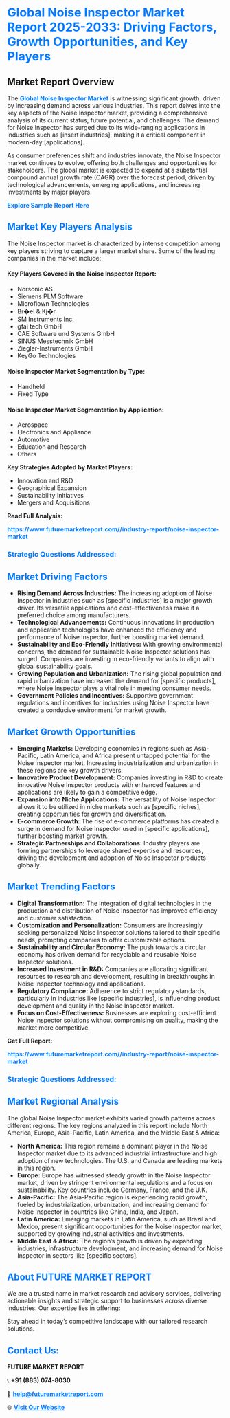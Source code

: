 <h1 style="color: #007BFF;">Global Noise Inspector Market Report 2025-2033: Driving Factors, Growth Opportunities, and Key Players</h1>

<section id="overview">
<h2>Market Report Overview</h2>
<p>The <a href="https://www.futuremarketreport.com//industry-report/noise-inspector-market" style="color: #007BFF; text-decoration: none;"><strong>Global Noise Inspector Market</strong></a> is witnessing significant growth, driven by increasing demand across various industries. This report delves into the key aspects of the Noise Inspector market, providing a comprehensive analysis of its current status, future potential, and challenges. The demand for Noise Inspector has surged due to its wide-ranging applications in industries such as [insert industries], making it a critical component in modern-day [applications].</p>
<p>As consumer preferences shift and industries innovate, the Noise Inspector market continues to evolve, offering both challenges and opportunities for stakeholders. The global market is expected to expand at a substantial compound annual growth rate (CAGR) over the forecast period, driven by technological advancements, emerging applications, and increasing investments by major players.</p>
</section>

<section id="overview">
<p><a href="https://www.futuremarketreport.com//request-sample/reportId=45825" style="color: #007BFF; text-decoration: none;"><strong>Explore Sample Report Here</strong></a></p>
</section>

<section id="key-players">
<h2 style="color: #007BFF;">Market Key Players Analysis</h2>
<p>The Noise Inspector market is characterized by intense competition among key players striving to capture a larger market share. Some of the leading companies in the market include:</p>
<h4>Key Players Covered in the Noise Inspector Report:</h4>
<ul><li>Norsonic AS</li><li>Siemens PLM Software</li><li>Microflown Technologies</li><li>Br�el &amp; Kj�r</li><li>SM Instruments Inc.</li><li>gfai tech GmbH</li><li>CAE Software und Systems GmbH</li><li>SINUS Messtechnik GmbH</li><li>Ziegler-Instruments GmbH</li><li>KeyGo Technologies</li></ul>
<h4>Noise Inspector Market Segmentation by Type:</h4>
<ul><li>Handheld</li><li>Fixed Type</li></ul>

<h4>Noise Inspector Market Segmentation by Application:</h4>
<ul><li>Aerospace</li><li>Electronics and Appliance</li><li>Automotive</li><li>Education and Research</li><li>Others</li></ul>
<p><strong>Key Strategies Adopted by Market Players:</strong></p>
<ul>
<li>Innovation and R&D</li>
<li>Geographical Expansion</li>
<li>Sustainability Initiatives</li>
<li>Mergers and Acquisitions</li>
</ul>
</section>

<section>
<p><strong>Read Full Analysis: </strong></p><a href="https://www.futuremarketreport.com//industry-report/noise-inspector-market" style="color: #007BFF; text-decoration: none;"><strong>https://www.futuremarketreport.com//industry-report/noise-inspector-market</strong></a>
<h3 style="color: #007BFF;">Strategic Questions Addressed:</h3>
</section>

<section id="driving-factors">
<h2 style="color: #007BFF;">Market Driving Factors</h2>
<ul>
<li><strong>Rising Demand Across Industries:</strong> The increasing adoption of Noise Inspector in industries such as [specific industries] is a major growth driver. Its versatile applications and cost-effectiveness make it a preferred choice among manufacturers.</li>
<li><strong>Technological Advancements:</strong> Continuous innovations in production and application technologies have enhanced the efficiency and performance of Noise Inspector, further boosting market demand.</li>
<li><strong>Sustainability and Eco-Friendly Initiatives:</strong> With growing environmental concerns, the demand for sustainable Noise Inspector solutions has surged. Companies are investing in eco-friendly variants to align with global sustainability goals.</li>
<li><strong>Growing Population and Urbanization:</strong> The rising global population and rapid urbanization have increased the demand for [specific products], where Noise Inspector plays a vital role in meeting consumer needs.</li>
<li><strong>Government Policies and Incentives:</strong> Supportive government regulations and incentives for industries using Noise Inspector have created a conducive environment for market growth.</li>
</ul>
</section>

<section id="growth-opportunities">
<h2 style="color: #007BFF;">Market Growth Opportunities</h2>
<ul>
<li><strong>Emerging Markets:</strong> Developing economies in regions such as Asia-Pacific, Latin America, and Africa present untapped potential for the Noise Inspector market. Increasing industrialization and urbanization in these regions are key growth drivers.</li>
<li><strong>Innovative Product Development:</strong> Companies investing in R&D to create innovative Noise Inspector products with enhanced features and applications are likely to gain a competitive edge.</li>
<li><strong>Expansion into Niche Applications:</strong> The versatility of Noise Inspector allows it to be utilized in niche markets such as [specific niches], creating opportunities for growth and diversification.</li>
<li><strong>E-commerce Growth:</strong> The rise of e-commerce platforms has created a surge in demand for Noise Inspector used in [specific applications], further boosting market growth.</li>
<li><strong>Strategic Partnerships and Collaborations:</strong> Industry players are forming partnerships to leverage shared expertise and resources, driving the development and adoption of Noise Inspector products globally.</li>
</ul>
</section>

<section id="trending-factors">
<h2 style="color: #007BFF;">Market Trending Factors</h2>
<ul>
<li><strong>Digital Transformation:</strong> The integration of digital technologies in the production and distribution of Noise Inspector has improved efficiency and customer satisfaction.</li>
<li><strong>Customization and Personalization:</strong> Consumers are increasingly seeking personalized Noise Inspector solutions tailored to their specific needs, prompting companies to offer customizable options.</li>
<li><strong>Sustainability and Circular Economy:</strong> The push towards a circular economy has driven demand for recyclable and reusable Noise Inspector solutions.</li>
<li><strong>Increased Investment in R&D:</strong> Companies are allocating significant resources to research and development, resulting in breakthroughs in Noise Inspector technology and applications.</li>
<li><strong>Regulatory Compliance:</strong> Adherence to strict regulatory standards, particularly in industries like [specific industries], is influencing product development and quality in the Noise Inspector market.</li>
<li><strong>Focus on Cost-Effectiveness:</strong> Businesses are exploring cost-efficient Noise Inspector solutions without compromising on quality, making the market more competitive.</li>
</ul>
</section>

<section>
<p><strong>Get Full Report: </strong></p><a href="https://www.futuremarketreport.com//industry-report/noise-inspector-market" style="color: #007BFF; text-decoration: none;"><strong>https://www.futuremarketreport.com//industry-report/noise-inspector-market</strong></a>
<h3 style="color: #007BFF;">Strategic Questions Addressed:</h3>
</section>


<section id="regional-analysis">
<h2 style="color: #007BFF;">Market Regional Analysis</h2>
<p>The global Noise Inspector market exhibits varied growth patterns across different regions. The key regions analyzed in this report include North America, Europe, Asia-Pacific, Latin America, and the Middle East & Africa:</p>
<ul>
<li><strong>North America:</strong> This region remains a dominant player in the Noise Inspector market due to its advanced industrial infrastructure and high adoption of new technologies. The U.S. and Canada are leading markets in this region.</li>
<li><strong>Europe:</strong> Europe has witnessed steady growth in the Noise Inspector market, driven by stringent environmental regulations and a focus on sustainability. Key countries include Germany, France, and the U.K.</li>
<li><strong>Asia-Pacific:</strong> The Asia-Pacific region is experiencing rapid growth, fueled by industrialization, urbanization, and increasing demand for Noise Inspector in countries like China, India, and Japan.</li>
<li><strong>Latin America:</strong> Emerging markets in Latin America, such as Brazil and Mexico, present significant opportunities for the Noise Inspector market, supported by growing industrial activities and investments.</li>
<li><strong>Middle East & Africa:</strong> The region’s growth is driven by expanding industries, infrastructure development, and increasing demand for Noise Inspector in sectors like [specific sectors].</li>
</ul>
</section>

<footer>
<h2 style="color: #007BFF;">About FUTURE MARKET REPORT</h2>
<p>We are a trusted name in market research and advisory services, delivering actionable insights and strategic support to businesses across diverse industries. Our expertise lies in offering:</p>

<p>Stay ahead in today’s competitive landscape with our tailored research solutions.</p>

<h2 style="color: #007BFF;">Contact Us:</h2>
<p><strong>FUTURE MARKET REPORT</strong></p>
<p>📞 <strong>+91 (883) 074-8030</strong></p>
<p>📧 <strong><a href="mailto:help@futuremarketreport.com" style="color: #007BFF;">help@futuremarketreport.com</a></strong></p>
<p>🌐 <strong><a href="https://www.futuremarketreport.com/" style="color: #007BFF;">Visit Our Website</a></strong></p>
</footer>